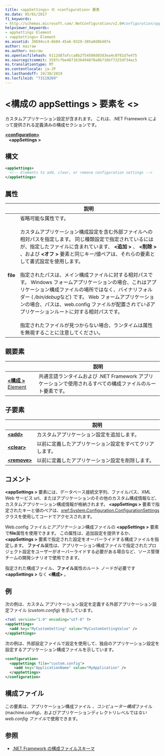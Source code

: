 ```yaml
---
title: <appSettings> の <configuration> 要素
ms.date: 05/01/2017
f1_keywords:
- http://schemas.microsoft.com/.NetConfiguration/v2.0#configuration/appSettings
helpviewer_keywords:
- appSettings Element
- <appSettings> Element
ms.assetid: 39694cc4-6b84-45a6-9329-385a0d8b48fe
author: mairaw
ms.author: mairaw
ms.openlocfilehash: 6112d87afcca8b2f54508d03d3ea4c0781d7e475
ms.sourcegitcommit: 559fcfbe4871636494870a8b716bf7325df34ac5
ms.translationtype: MT
ms.contentlocale: ja-JP
ms.lasthandoff: 10/30/2019
ms.locfileid: "73119269"
---
```

# <a name="appsettings-element-for-configuration"></a>\<構成の appSettings > 要素を \<>

カスタムアプリケーション設定が含まれます。 これは、.NET Framework によって提供される定義済みの構成セクションです。

[ **\<configuration>** ](../configuration-element.md)   
&nbsp;&nbsp; **\<appSettings >**

## <a name="syntax"></a>構文

```xml
<appSettings>
  <!-- Elements to add, clear, or remove configuration settings -->
</appSettings>
```

## <a name="attribute"></a>属性

|           | 説明 |
| --------- | ----------- |
| **file**  | 省略可能な属性です。<br><br>カスタムアプリケーション構成設定を含む外部ファイルへの相対パスを指定します。 同じ種類設定で指定されているにはが、指定したファイルに含まれています、 **\<追加 >** 、 **\<削除 >** 、および **\<オフ >** 要素と同じキー/値ペアは、それらの要素として書式設定を使用します。<br><br>指定されたパスは、メイン構成ファイルに対する相対パスです。 Windows フォームアプリケーションの場合、これはアプリケーション構成ファイルの場所ではなく、バイナリフォルダー ( */bin/debug*など) です。 Web フォームアプリケーションの場合、パスは、web.config ファイルが配置さ*れている*アプリケーションルートに対する相対パスです。<br><br>指定されたファイルが見つからない場合、ランタイムは属性を無視することに注意してください。 |

## <a name="parent-element"></a>親要素

|     | 説明 |
| --- | ----------- |
| [ **\<構成 >** Element](../configuration-element.md) | 共通言語ランタイムおよび .NET Framework アプリケーションで使用されるすべての構成ファイルのルート要素です。 |

## <a name="child-elements"></a>子要素

|     | 説明 |
| --- | ----------- |
| [ **\<add>** ](add-element-for-appsettings.md) | カスタムアプリケーション設定を追加します。 |
| [ **\<clear>** ](clear-element-for-appsettings.md) | 以前に定義したアプリケーション設定をすべてクリアします。 |
| [ **\<remove>** ](remove-element-for-appsettings.md) | 以前に定義したアプリケーション設定を削除します。 |

## <a name="remarks"></a>コメント

**\<appSettings >** 要素には、データベース接続文字列、ファイルパス、XML Web サービス url、またはアプリケーションのその他のカスタム構成情報など、カスタムアプリケーション構成情報が格納されます。 **\<appSettings >** 要素で指定されたキーと値のペアは、<xref:System.Configuration.ConfigurationSettings> クラスを使用してコードでアクセスされます。

Web.config ファイル*とアプリケーション*構成ファイルの **\<appSettings >** 要素で**file**属性を使用できます。 この属性は、追加設定を提供するか、 **\<appSettings >** 要素で指定された設定をオーバーライドする構成ファイルを指定します。 **ファイル**属性は、アプリケーション構成ファイルで指定されたプロジェクト設定をユーザーがオーバーライドする必要がある場合など、ソース管理チームの開発シナリオで使用できます。

指定された構成ファイル、**ファイル**属性のルート ノードが必要です **\<appSettings >** なく **\<構成>** 。

## <a name="example"></a>例

次の例は、カスタム アプリケーション設定を定義する外部アプリケーション設定ファイル (*custom.config*) を示しています。

```xml
<?xml version="1.0" encoding="utf-8" ?>
<appSettings>
  <add key="MyCustomSetting" value="MyCustomSettingValue" />
</appSettings>
```

次の例は、外部設定ファイルで設定を使用して、独自のアプリケーション設定を設定するアプリケーション構成ファイルを示しています。

```xml
<configuration>
  <appSettings file="custom.config">
    <add key="ApplicationName" value="MyApplication" />
  </appSettings>
</configuration>
```

## <a name="configuration-file"></a>構成ファイル

この要素は、アプリケーション構成ファイル *、コンピューター構成*ファイル (machine.config)、およびアプリケーションディレクトリレベルでは*ない web.config ファイル*で使用できます。

## <a name="see-also"></a>参照

- [.NET Framework の構成ファイルスキーマ](../index.md)
